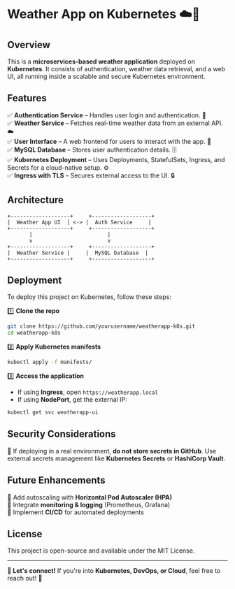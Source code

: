 # Weather App on Kubernetes ☁️🚀

## Overview
This is a **microservices-based weather application** deployed on **Kubernetes**. It consists of authentication, weather data retrieval, and a web UI, all running inside a scalable and secure Kubernetes environment.

## Features
✅ **Authentication Service** – Handles user login and authentication. 🔐  
✅ **Weather Service** – Fetches real-time weather data from an external API. ☁️  
✅ **User Interface** – A web frontend for users to interact with the app. 🎨  
✅ **MySQL Database** – Stores user authentication details. 🗄️  
✅ **Kubernetes Deployment** – Uses Deployments, StatefulSets, Ingress, and Secrets for a cloud-native setup. ⚙️  
✅ **Ingress with TLS** – Secures external access to the UI. 🔒  

## Architecture
```
+-------------------+     +-------------------+
|  Weather App UI  | <-> |  Auth Service     |
+-------------------+     +-------------------+
       |                        |
       v                        v
+-------------------+     +-------------------+
|  Weather Service |     |  MySQL Database  |
+-------------------+     +-------------------+
```

## Deployment
To deploy this project on Kubernetes, follow these steps:

1️⃣ **Clone the repo**
```bash
git clone https://github.com/yourusername/weatherapp-k8s.git
cd weatherapp-k8s
```

2️⃣ **Apply Kubernetes manifests**
```bash
kubectl apply -f manifests/
```

3️⃣ **Access the application**
- If using **Ingress**, open `https://weatherapp.local`
- If using **NodePort**, get the external IP:
```bash
kubectl get svc weatherapp-ui
```

## Security Considerations
🔴 If deploying in a real environment, **do not store secrets in GitHub**. Use external secrets management like **Kubernetes Secrets** or **HashiCorp Vault**.

## Future Enhancements
🔹 Add autoscaling with **Horizontal Pod Autoscaler (HPA)**  
🔹 Integrate **monitoring & logging** (Prometheus, Grafana)  
🔹 Implement **CI/CD** for automated deployments  

## License
This project is open-source and available under the MIT License.

---
**🚀 Let's connect!** If you're into **Kubernetes, DevOps, or Cloud**, feel free to reach out! 🤝

